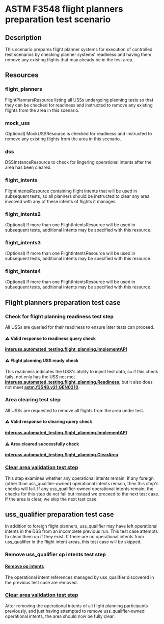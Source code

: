 # ASTM F3548 flight planners preparation test scenario

## Description

This scenario prepares flight planner systems for execution of controlled test scenarios by checking planner systems' readiness and having them remove any existing flights that may already be in the test area.

## Resources

### flight_planners

FlightPlannersResource listing all USSs undergoing planning tests so that they can be checked for readiness and instructed to remove any existing flights from the area in this scenario.

### mock_uss

(Optional) MockUSSResource is checked for readiness and instructed to remove any existing flights from the area in this scenario.

### dss

DSSInstanceResource to check for lingering operational intents after the area has been cleared.

### flight_intents

FlightIntentsResource containing flight intents that will be used in subsequent tests, so all planners should be instructed to clear any area involved with any of these intents of flights it manages.

### flight_intents2

(Optional) If more than one FlightIntentsResource will be used in subsequent tests, additional intents may be specified with this resource.

### flight_intents3

(Optional) If more than one FlightIntentsResource will be used in subsequent tests, additional intents may be specified with this resource.

### flight_intents4

(Optional) If more than one FlightIntentsResource will be used in subsequent tests, additional intents may be specified with this resource.

## Flight planners preparation test case

### Check for flight planning readiness test step

All USSs are queried for their readiness to ensure later tests can proceed.

#### ⚠️ Valid response to readiness query check

**[interuss.automated_testing.flight_planning.ImplementAPI](../../../requirements/interuss/automated_testing/flight_planning.md)**

#### ⚠️ Flight planning USS ready check

This readiness indicates the USS's ability to inject test data, so if this check fails, not only has the USS not met **[interuss.automated_testing.flight_planning.Readiness](../../../requirements/interuss/automated_testing/flight_planning.md)**, but it also does not meet **[astm.f3548.v21.GEN0310](../../../requirements/astm/f3548/v21.md)**.

### Area clearing test step

All USSs are requested to remove all flights from the area under test.

#### ⚠️ Valid response to clearing query check

**[interuss.automated_testing.flight_planning.ImplementAPI](../../../requirements/interuss/automated_testing/flight_planning.md)**

#### ⚠️ Area cleared successfully check

**[interuss.automated_testing.flight_planning.ClearArea](../../../requirements/interuss/automated_testing/flight_planning.md)**

### [Clear area validation test step](clear_area_validation.md)

This step examines whether any operational intents remain.  If any foreign (other than uss_qualifier-owned) operational intents remain, then this step's checks will fail.  If any uss_qualifier-owned operational intents remain, the checks for this step do not fail but instead we proceed to the next test case.  If the area is clear, we skip the next test case.

## uss_qualifier preparation test case

In addition to foreign flight planners, uss_qualifier may have left operational intents in the DSS from an incomplete previous run.  This test case attempts to clean them up if they exist.  If there are no operational intents from uss_qualifier in the flight intent areas, this test case will be skipped.

### Remove uss_qualifier op intents test step

#### [Remove op intents](./dss/clean_workspace_op_intents.md)

The operational intent references managed by uss_qualifier discovered in the previous test case are removed.

### [Clear area validation test step](clear_area_validation.md)

After removing the operational intents of all flight planning participants previously, and just having attempted to remove uss_qualifier-owned operational intents, the area should now be fully clear.
